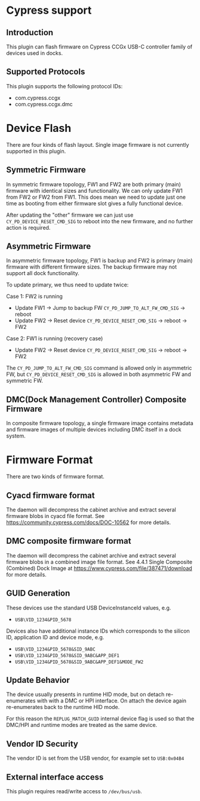 Cypress support
===============

Introduction
------------

This plugin can flash firmware on Cypress CCGx USB-C controller family of
devices used in docks.

Supported Protocols
-------------------

This plugin supports the following protocol IDs:

 * com.cypress.ccgx
 * com.cypress.ccgx.dmc

Device Flash
============

There are four kinds of flash layout. Single image firmware is not currently
supported in this plugin.

Symmetric Firmware
------------------

In symmetric firmware topology, FW1 and FW2 are both primary (main) firmware
with identical sizes and functionality. We can only update FW1 from FW2 or FW2
from FW1. This does mean we need to update just one time as booting from either
firmware slot gives a fully functional device.

After updating the "other" firmware we can just use `CY_PD_DEVICE_RESET_CMD_SIG`
to reboot into the new firmware, and no further action is required.

Asymmetric Firmware
-------------------

In asymmetric firmware topology, FW1 is backup and FW2 is primary (main)
firmware with different firmware sizes. The backup firmware may not support all
dock functionality.

To update primary, we thus need to update twice:

Case 1: FW2 is running

 * Update FW1 -> Jump to backup FW `CY_PD_JUMP_TO_ALT_FW_CMD_SIG` -> reboot
 * Update FW2 -> Reset device `CY_PD_DEVICE_RESET_CMD_SIG` -> reboot -> FW2

Case 2: FW1 is running (recovery case)

 * Update FW2 ->  Reset device `CY_PD_DEVICE_RESET_CMD_SIG` -> reboot -> FW2

The `CY_PD_JUMP_TO_ALT_FW_CMD_SIG` command is allowed only in asymmetric FW, but
`CY_PD_DEVICE_RESET_CMD_SIG` is allowed in both asymmetric FW and symmetric FW.

DMC(Dock Management Controller) Composite Firmware
--------------------------------------------------

In composite firmware topology, a single firmware image contains metadata and
firmware images of multiple devices including DMC itself in a dock system.

Firmware Format
===============

There are two kinds of firmware format.

Cyacd firmware format
---------------------

The daemon will decompress the cabinet archive and extract several firmware
blobs in cyacd file format. See https://community.cypress.com/docs/DOC-10562
for more details.

DMC composite firmware format
-----------------------------

The daemon will decompress the cabinet archive and extract several firmware
blobs in a combined image file format. See 4.4.1 Single Composite
(Combined) Dock Image at https://www.cypress.com/file/387471/download
for more details.

GUID Generation
---------------

These devices use the standard USB DeviceInstanceId values, e.g.

 * `USB\VID_1234&PID_5678`

Devices also have additional instance IDs which corresponds to the silicon ID,
application ID and device mode, e.g.

 * `USB\VID_1234&PID_5678&SID_9ABC`
 * `USB\VID_1234&PID_5678&SID_9ABC&APP_DEF1`
 * `USB\VID_1234&PID_5678&SID_9ABC&APP_DEF1&MODE_FW2`


Update Behavior
---------------

The device usually presents in runtime HID mode, but on detach re-enumerates
with with a DMC or HPI interface. On attach the device again re-enumerates
back to the runtime HID mode.

For this reason the `REPLUG_MATCH_GUID` internal device flag is used so that
the DMC/HPI and runtime modes are treated as the same device.

Vendor ID Security
------------------

The vendor ID is set from the USB vendor, for example set to `USB:0x04B4`

External interface access
-------------------------
This plugin requires read/write access to `/dev/bus/usb`.
